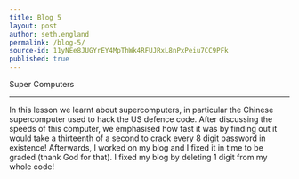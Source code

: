 ```yaml
---
title: Blog 5
layout: post
author: seth.england
permalink: /blog-5/
source-id: 11yNEe8JUGYrEY4MpThWk4RFUJRxL8nPxPeiu7CC9PFk
published: true
---
```

Super Computers

* * *


In this lesson we learnt about supercomputers, in particular the Chinese supercomputer used to hack the US defence code. After discussing the speeds of this computer, we emphasised how fast it was by finding out it would take a thirteenth of a second to crack every 8 digit password in existence! Afterwards, I worked on my blog and I fixed it in time to be graded (thank God for that). I fixed my blog by deleting 1 digit from my whole code!

